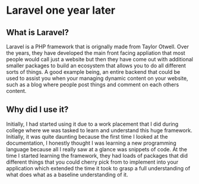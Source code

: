 # Laravel one year later

## What is Laravel?

Laravel is a PHP framework that is orignally made from Taylor Otwell. Over the years, they have developed the main front facing appliation that most people would call just a website but then they have come out with additional smaller packages to build an ecosystem that allows you to do all different sorts of things. A good example being, an entire backend that could be used to assist you when your managing dynamic content on your website, such as a blog where people post things and comment on each others content.

## Why did I use it?

Initially, I had started using it due to a work placement that I did during college where we was tasked to learn and understand this huge framework. Initially, it was quite daunting because the first time I looked at the documentation, I honestly thought I was learning a new programming language because all I really saw at a glance was snippets of code. At the time I started learning the framework, they had loads of packages that did different things that you could cherry pick from to implement into your application which extended the time it took to grasp a full understanding of what does what as a baseline understanding of it.

